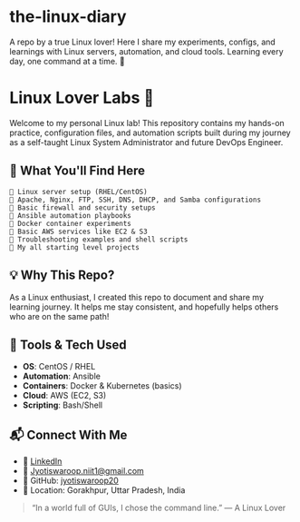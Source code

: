# the-linux-diary
A repo by a true Linux lover! Here I share my experiments, configs, and learnings with Linux servers, automation, and cloud tools. Learning every day, one command at a time. 🐧
# Linux Lover Labs 🐧
Welcome to my personal Linux lab! This repository contains my hands-on practice, configuration files, and automation scripts built during my journey as a self-taught Linux System Administrator and future DevOps Engineer.

## 🔧 What You'll Find Here
```
🔹 Linux server setup (RHEL/CentOS)
🔹 Apache, Nginx, FTP, SSH, DNS, DHCP, and Samba configurations
🔹 Basic firewall and security setups
🔹 Ansible automation playbooks
🔹 Docker container experiments
🔹 Basic AWS services like EC2 & S3
🔹 Troubleshooting examples and shell scripts
🔹 My all starting level projects
```
## 💡 Why This Repo?

As a Linux enthusiast, I created this repo to document and share my learning journey. It helps me stay consistent, and hopefully helps others who are on the same path!

## 🚀 Tools & Tech Used

- **OS**: CentOS / RHEL
- **Automation**: Ansible
- **Containers**: Docker & Kubernetes (basics)
- **Cloud**: AWS (EC2, S3)
- **Scripting**: Bash/Shell

## 📬 Connect With Me

- 🔗 [LinkedIn](https://www.linkedin.com/in/jyoti-swaroop-mani-tripathi-741980379/)  
- 📧 Jyotiswaroop.niit1@gmail.com  
- 🐙 GitHub: [jyotiswaroop20](https://github.com/jyotiswaroop20)
- 📍 Location: Gorakhpur, Uttar Pradesh, India

> “In a world full of GUIs, I chose the command line.” — A Linux Lover
